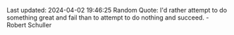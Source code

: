 Last updated: 2024-04-02 19:46:25
Random Quote: I'd rather attempt to do something great and fail than to attempt to do nothing and succeed. - Robert Schuller